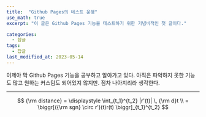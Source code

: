 ```yaml
---
title:  "Github Pages의 테스트 운행"
use_math: true
excerpt: "이 글은 Github Pages 기능을 테스트하기 위한 기념비적인 첫 글이다."

categories:
  - 잡글
tags:
  - 잡글
last_modified_at: 2023-05-14
---
```


이제야 막 Github Pages 기능을 공부하고 알아가고 있다.
아직은 파악하지 못한 기능도 많고 원하는 커스텀도 되어있지 않지만.
점차 나아지리라 생각한다.

---
$$
{\rm distance} = \displaystyle \int_{t_1}^{t_2} |r'(t)| \, {\rm d}t \\ = \biggr[({\rm sgn} \circ r')(t)r(t) \biggr]_{t_1}^{t_2}
$$

